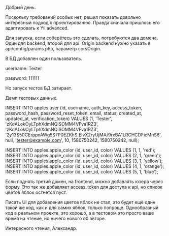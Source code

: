 Добрый день.

Поскольку требований особых нет, решил показать довольно интересный подход к проектированию. Правда сначала пришлось его адаптировать к Yii advanced.

Для запуска, если соберётесь это сделать, потребуются два домена. Один для backend, второй для api.
Origin backend нужно указать в api/config/params.php, параметр corsOrigin.

В БД добавлен один пользователь.

username: Tester

password: 111111

Но запуск тестов БД затирает.

Дамп тестовых данных.

INSERT INTO apples.user (id, username, auth_key, access_token, password_hash, password_reset_token, email, status, created_at, updated_at, verification_token) VALUES (1, 'Tester', 'zKdALokOyLTphXdmNQiSOMM4VFva1RZ3', 'zKdALokOyLTphXdmNQiSOMM4VFva1RZ3', '$2y$13$50CErppxAWg5S7P0EZKhS.EIvX2ryUjMA/9rxBA1LRCHCDFicMnS6', null, 'tester@example.com', 10, 1580750242, 1580750242, null);

INSERT INTO apples.apple_color (id, user_id, color) VALUES (1, 1, 'red');
INSERT INTO apples.apple_color (id, user_id, color) VALUES (2, 1, 'green');
INSERT INTO apples.apple_color (id, user_id, color) VALUES (3, 1, 'yellow');
INSERT INTO apples.apple_color (id, user_id, color) VALUES (4, 1, 'orange');
INSERT INTO apples.apple_color (id, user_id, color) VALUES (5, 1, 'blue');

Если поднять третий домен, на frontend, можно добавлять юзера через форму. Это так же добавляет access_token для доступа к api, но список цветов яблок остнется пуст.

Писать UI  для добавления цветов яблок не стал, это будет ещё один такой же код, как и для самих яблок, только попроще. Однообразный код в реальном проекте, это хорошо, а в тестовом это просто ваше время на чтение, но ничего нового об авторе.

Интересного чтения, Александр.